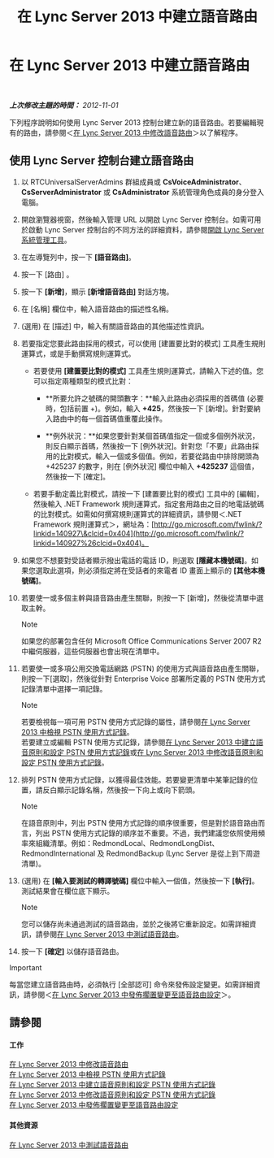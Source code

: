 ﻿---
title: 在 Lync Server 2013 中建立語音路由
TOCTitle: 在 Lync Server 2013 中建立語音路由
ms:assetid: d189057d-cc9d-4622-9d10-f5385d703faf
ms:mtpsurl: https://technet.microsoft.com/zh-tw/library/Gg398898(v=OCS.15)
ms:contentKeyID: 49292391
ms.date: 08/10/2015
mtps_version: v=OCS.15
ms.translationtype: HT
---

# 在 Lync Server 2013 中建立語音路由

 

_**上次修改主題的時間：** 2012-11-01_

下列程序說明如何使用 Lync Server 2013 控制台建立新的語音路由。若要編輯現有的路由，請參閱＜[在 Lync Server 2013 中修改語音路由](lync-server-2013-modify-a-voice-route.md)＞以了解程序。

## 使用 Lync Server 控制台建立語音路由

1.  以 RTCUniversalServerAdmins 群組成員或 **CsVoiceAdministrator**、**CsServerAdministrator** 或 **CsAdministrator** 系統管理角色成員的身分登入電腦。

2.  開啟瀏覽器視窗，然後輸入管理 URL 以開啟 Lync Server 控制台。如需可用於啟動 Lync Server 控制台的不同方法的詳細資料，請參閱[開啟 Lync Server 系統管理工具](lync-server-2013-open-lync-server-administrative-tools.md)。

3.  在左導覽列中，按一下 **\[語音路由\]**。

4.  按一下 \[路由\] 。

5.  按一下 **\[新增\]**，顯示 **\[新增語音路由\]** 對話方塊。

6.  在 \[名稱\] 欄位中，輸入語音路由的描述性名稱。

7.  (選用) 在 \[描述\] 中，輸入有關語音路由的其他描述性資訊。

8.  若要指定您要此路由採用的模式，可以使用 \[建置要比對的模式\] 工具產生規則運算式，或是手動撰寫規則運算式。
    
      - 若要使用 **\[建置要比對的模式\]** 工具產生規則運算式，請輸入下述的值。您可以指定兩種類型的模式比對：
        
          - **所要允許之號碼的開頭數字：**輸入此路由必須採用的首碼值 (必要時，包括前置 +)。例如，輸入 **+425**，然後按一下 \[新增\]。針對要納入路由中的每一個首碼值重覆此操作。
        
          - **例外狀況：**如果您要針對某個首碼值指定一個或多個例外狀況，則反白顯示首碼，然後按一下 \[例外狀況\]。針對您「不要」此路由採用的比對模式，輸入一個或多個值。例如，若要從路由中排除開頭為 +425237 的數字，則在 \[例外狀況\] 欄位中輸入 **+425237** 這個值，然後按一下 \[確定\]。
    
      - 若要手動定義比對模式，請按一下 \[建置要比對的模式\] 工具中的 \[編輯\]，然後輸入 .NET Framework 規則運算式，指定套用路由之目的地電話號碼的比對模式。如需如何撰寫規則運算式的詳細資訊，請參閱＜.NET Framework 規則運算式＞，網址為：[http://go.microsoft.com/fwlink/?linkid=140927\&clcid=0x404](http://go.microsoft.com/fwlink/?linkid=140927%26clcid=0x404)。

9.  如果您不想要對受話者顯示撥出電話的電話 ID，則選取 **\[隱藏本機號碼\]**。如果您選取此選項，則必須指定將在受話者的來電者 ID 畫面上顯示的 **\[其他本機號碼\]**。

10. 若要使一或多個主幹與語音路由產生關聯，則按一下 \[新增\]，然後從清單中選取主幹。
    
    > [!NOTE]  
    > 如果您的部署包含任何 Microsoft Office Communications Server 2007 R2 中繼伺服器，這些伺服器也會出現在清單中。
    


11. 若要使一或多項公用交換電話網路 (PSTN) 的使用方式與語音路由產生關聯，則按一下\[選取\]，然後從針對 Enterprise Voice 部署所定義的 PSTN 使用方式記錄清單中選擇一項記錄。
    
    > [!NOTE]  
    > 若要檢視每一項可用 PSTN 使用方式記錄的屬性，請參閱<a href="lync-server-2013-view-pstn-usage-records.md">在 Lync Server 2013 中檢視 PSTN 使用方式記錄</a>。<br />
    > 若要建立或編輯 PSTN 使用方式記錄，請參閱<a href="lync-server-2013-create-a-voice-policy-and-configure-pstn-usage-records.md">在 Lync Server 2013 中建立語音原則和設定 PSTN 使用方式記錄</a>或<a href="lync-server-2013-modify-a-voice-policy-and-configure-pstn-usage-records.md">在 Lync Server 2013 中修改語音原則和設定 PSTN 使用方式記錄</a>。


12. 排列 PSTN 使用方式記錄，以獲得最佳效能。若要變更清單中某筆記錄的位置，請反白顯示記錄名稱，然後按一下向上或向下箭頭。
    
    > [!NOTE]  
    > 在語音原則中，列出 PSTN 使用方式記錄的順序很重要，但是對於語音路由而言，列出 PSTN 使用方式記錄的順序並不重要。不過，我們建議您依照使用頻率來組織清單。例如：RedmondLocal、RedmondLongDist、RedmondInternational 及 RedmondBackup (Lync Server 是從上到下周遊清單)。
    


13. (選用) 在 **\[輸入要測試的轉譯號碼\]** 欄位中輸入一個值，然後按一下 **\[執行\]**。測試結果會在欄位底下顯示。
    
    > [!NOTE]  
    > 您可以儲存尚未通過測試的語音路由，並於之後將它重新設定。如需詳細資訊，請參閱<a href="lync-server-2013-test-voice-routing.md">在 Lync Server 2013 中測試語音路由</a>。
    


14. 按一下 **\[確定\]** 以儲存語音路由。

> [!IMPORTANT]  
> 每當您建立語音路由時，必須執行 [全部認可] 命令來發佈設定變更。如需詳細資訊，請參閱＜<a href="lync-server-2013-publish-pending-changes-to-the-voice-routing-configuration.md">在 Lync Server 2013 中發佈擱置變更至語音路由設定</a>＞。



## 請參閱

#### 工作

[在 Lync Server 2013 中修改語音路由](lync-server-2013-modify-a-voice-route.md)  
[在 Lync Server 2013 中檢視 PSTN 使用方式記錄](lync-server-2013-view-pstn-usage-records.md)  
[在 Lync Server 2013 中建立語音原則和設定 PSTN 使用方式記錄](lync-server-2013-create-a-voice-policy-and-configure-pstn-usage-records.md)  
[在 Lync Server 2013 中修改語音原則和設定 PSTN 使用方式記錄](lync-server-2013-modify-a-voice-policy-and-configure-pstn-usage-records.md)  
[在 Lync Server 2013 中發佈擱置變更至語音路由設定](lync-server-2013-publish-pending-changes-to-the-voice-routing-configuration.md)  

#### 其他資源

[在 Lync Server 2013 中測試語音路由](lync-server-2013-test-voice-routing.md)

